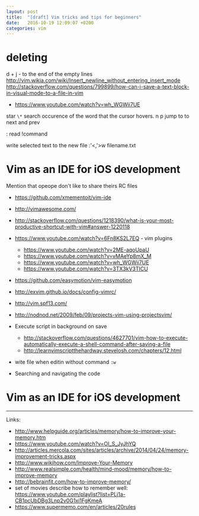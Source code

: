 ```yaml
---
layout: post
title:  "[draft] Vim tricks and tips for beginners"
date:   2016-10-19 12:09:07 +0200
categories: vim
---
```



# deleting
d +
j - to the end of the empty lines
http://vim.wikia.com/wiki/Insert_newline_without_entering_insert_mode
http://stackoverflow.com/questions/799899/how-can-i-save-a-text-block-in-visual-mode-to-a-file-in-vim
* https://www.youtube.com/watch?v=wh_WGWii7UE


star `\*` search occurence of the word that the cursor hovers. n p jump to to next and prev 


: read !command

write selected text to the new file
:'<,'>w filename.txt


# Vim as an IDE for iOS development
Mention that opeope don't like to share theirs RC files
* https://github.com/xmementoit/vim-ide
* http://vimawesome.com/
* http://stackoverflow.com/questions/1218390/what-is-your-most-productive-shortcut-with-vim#answer-1220118
* https://www.youtube.com/watch?v=6Fn8KS2L7EQ - vim plugins
  * https://www.youtube.com/watch?v=2ME-aqoUpaU
  * https://www.youtube.com/watch?v=vMAeYp8mX_M
  * https://www.youtube.com/watch?v=wh_WGWii7UE
  * https://www.youtube.com/watch?v=3TX3kV3TICU
* https://github.com/easymotion/vim-easymotion
* http://exvim.github.io/docs/config-vimrc/
* http://vim.spf13.com/
* http://nodnod.net/2009/feb/09/projects-vim-using-projectsvim/

* Execute script in background on save
  * http://stackoverflow.com/questions/4627701/vim-how-to-execute-automatically-execute-a-shell-command-after-saving-a-file
  * http://learnvimscriptthehardway.stevelosh.com/chapters/12.html
* wite file when editin without command `:w`
* Searching and navigating the code

# Vim as an IDE for iOS development

---

Links:
* http://www.helpguide.org/articles/memory/how-to-improve-your-memory.htm
* https://www.youtube.com/watch?v=OI_S_JyJhYQ
* http://articles.mercola.com/sites/articles/archive/2014/04/24/memory-improvement-tricks.aspx
* http://www.wikihow.com/Improve-Your-Memory
* http://www.realsimple.com/health/mind-mood/memory/how-to-improve-memory
* http://bebrainfit.com/how-to-improve-memory/
* set of movies describe how to remember well: https://www.youtube.com/playlist?list=PLj1a-CB1pcUbDBg3Lnp2v0G1xi1FgKmeA
* https://www.supermemo.com/en/articles/20rules 

